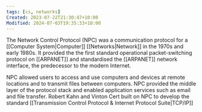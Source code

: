 ```yaml
---
tags: [cs, networks]
Created: 2023-07-22T21:30:47+10:00
Modified: 2024-07-03T19:35:33+10:00
---
```

The Network Control Protocol (NPC) was a communication protocol for a [[Computer System|Computer]] [[Networks|Network]] in the 1970s and early 1980s. It provided the the first standard operational packet-switching protocol on [[ARPANET]] and standardised the [[ARPANET]] network interface, the predecessor to the modern Internet.

NPC allowed users to access and use computers and devices at remote locations and to transmit files between computers. NPC provided the middle layer of the protocol stack and enabled application services such as email and file transfer. Robert Kahn and Vinton Cert built on NPC to develop the standard [[Transmission Control Protocol & Internet Protocol Suite|TCP/IP]]